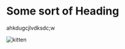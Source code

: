 # Some sort of Heading

ahkdugcjlvdksdc;w

![kitten](https://www.google.com/imgres?imgurl=https%3A%2F%2Fimage.petmd.com%2Ffiles%2Fstyles%2F978x550%2Fpublic%2F2023-04%2Fkitten-development.jpeg&tbnid=F63lsS9Bn-hDtM&vet=12ahUKEwjb7KbN04CBAxWWO0QIHZoNBCcQMygBegQIARB2..i&imgrefurl=https%3A%2F%2Fwww.petmd.com%2Fcat%2Fcare%2Fkitten-development-understanding-kittens-major-growth-milestones&docid=nWAFjQIBfLXnWM&w=978&h=550&q=kitten&ved=2ahUKEwjb7KbN04CBAxWWO0QIHZoNBCcQMygBegQIARB2](https://image.petmd.com/files/styles/978x550/public/2023-04/kitten-development.jpeg)https://image.petmd.com/files/styles/978x550/public/2023-04/kitten-development.jpeg)

